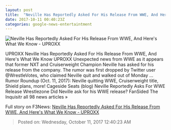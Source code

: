 ```yaml
---
layout: post
title:  "Neville Has Reportedly Asked For His Release From WWE, And Here's What We Know - UPROXX"
date: 2017-10-11 00:40:23Z
categories: google-news-entertaintment
---
```


![Neville Has Reportedly Asked For His Release From WWE, And Here's What We Know - UPROXX](https://uproxx.files.wordpress.com/2017/06/angry-neville.jpg?quality=100&w=615)

UPROXX Neville Has Reportedly Asked For His Release From WWE, And Here's What We Know UPROXX Unexpected news from WWE as it appears that former NXT and Cruiserweight Champion Neville has asked for his release from the company. The rumor was first dropped by Twitter user @WrestleVotes, who claimed Neville quit and walked out of Monday ... Rumor Roundup (Oct. 11, 2017): Neville quitting WWE, Cruiserweight title, Shield plans, more! Cageside Seats (blog) Neville Reportedly Asks For WWE Release Wrestlezone Did Neville ask for his WWE release? FanSided The Inquisitr all 98 news articles »


Full story on F3News: [Neville Has Reportedly Asked For His Release From WWE, And Here's What We Know - UPROXX](http://www.f3nws.com/n/HvhECE)

> Posted on: Wednesday, October 11, 2017 12:40:23 AM
